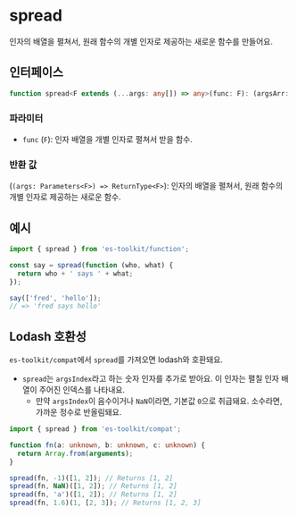 # spread

인자의 배열을 펼쳐서, 원래 함수의 개별 인자로 제공하는 새로운 함수를 만들어요.

## 인터페이스

```typescript
function spread<F extends (...args: any[]) => any>(func: F): (argsArr: Parameters<F>) => ReturnType<F>;
```

### 파라미터

- `func` (`F`): 인자 배열을 개별 인자로 펼쳐서 받을 함수.

### 반환 값

(`(args: Parameters<F>) => ReturnType<F>`): 인자의 배열을 펼쳐서, 원래 함수의 개별 인자로 제공하는 새로운 함수.

## 예시

```typescript
import { spread } from 'es-toolkit/function';

const say = spread(function (who, what) {
  return who + ' says ' + what;
});

say(['fred', 'hello']);
// => 'fred says hello'
```

## Lodash 호환성

`es-toolkit/compat`에서 `spread`를 가져오면 lodash와 호환돼요.

- `spread`는 `argsIndex`라고 하는 숫자 인자를 추가로 받아요. 이 인자는 펼칠 인자 배열이 주어진 인덱스를 나타내요.
  - 만약 `argsIndex`이 음수이거나 `NaN`이라면, 기본값 `0`으로 취급돼요. 소수라면, 가까운 정수로 반올림돼요.

```typescript
import { spread } from 'es-toolkit/compat';

function fn(a: unknown, b: unknown, c: unknown) {
  return Array.from(arguments);
}

spread(fn, -1)([1, 2]); // Returns [1, 2]
spread(fn, NaN)([1, 2]); // Returns [1, 2]
spread(fn, 'a')([1, 2]); // Returns [1, 2]
spread(fn, 1.6)(1, [2, 3]); // Returns [1, 2, 3]
```
